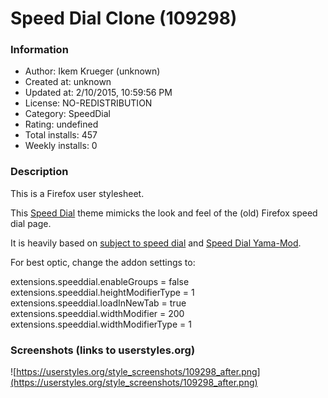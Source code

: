 # Speed Dial Clone (109298)

### Information
- Author: Ikem Krueger (unknown)
- Created at: unknown
- Updated at: 2/10/2015, 10:59:56 PM
- License: NO-REDISTRIBUTION
- Category: SpeedDial
- Rating: undefined
- Total installs: 457
- Weekly installs: 0


### Description
This is a Firefox user stylesheet.

This <a href="https://addons.mozilla.org/en-US/firefox/addon/speed-dial/">Speed Dial</a> theme mimicks the look and feel of the (old) Firefox speed dial page.

It is heavily based on <a href="https://userstyles.org/styles/47498/subject-to-speed-dial">subject to speed dial</a> and <a href="https://userstyles.org/styles/63268/speed-dial-yama-mod">Speed Dial Yama-Mod</a>.

For best optic, change the addon settings to:

extensions.speeddial.enableGroups = false
extensions.speeddial.heightModifierType = 1
extensions.speeddial.loadInNewTab = true
extensions.speeddial.widthModifier = 200
extensions.speeddial.widthModifierType = 1


### Screenshots (links to userstyles.org)
![https://userstyles.org/style_screenshots/109298_after.png](https://userstyles.org/style_screenshots/109298_after.png)


